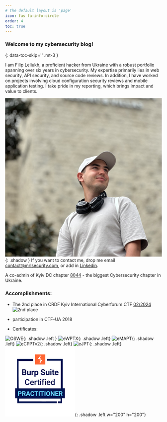 ```yaml
---
# the default layout is 'page'
icon: fas fa-info-circle
order: 4
toc: true
---
```




### Welcome to my cybersecurity blog!
{: data-toc-skip='' .mt-3 } 

I am Filip Leliukh, a proficient hacker from Ukraine with a robust portfolio spanning over six years in cybersecurity. My expertise primarily lies in web security, API security, and source code reviews. In addition, I have worked on projects involving cloud configuration security reviews and mobile application testing. I take pride in my reporting, which brings impact and value to clients.


![Me](assets/img/about-photo.jpg){: .shadow }
If you want to contact me, drop me email [contact@mrlsecurity.com](mailto:contact@mrlsecurity.com), or add in [Linkedin](https://www.linkedin.com/in/fleliukh/).



A co-admin of Kyiv DC chapter [8044](https://t.me/DC8044_Info) - the biggest Cybersecurity chapter in Ukraine.

### Accomplishments:

- The 2nd place in CRDF Kyiv International Cyberforum CTF [02/2024](https://cyberforumkyiv.org/#)
![2nd place](https://media.licdn.com/dms/image/v2/D5610AQHbQl7qbUR-Kw/image-shrink_1280/image-shrink_1280/0/1708095372886?e=1724745600&v=beta&t=C_bhRtm5jzwg6ApPXzvHV8S-eRTGjEar7O_28Ws5ZXQ)
- participation in CTF-UA 2018


- Certificates:

![OSWE](https://api.accredible.com/v1/frontend/credential_website_embed_image/badge/106822353){: .shadow .left }
![eWPTX](https://api.accredible.com/v1/frontend/credential_website_embed_image/badge/79625645){: .shadow .left}
![eMAPT](https://api.accredible.com/v1/frontend/credential_website_embed_image/badge/79653972){: .shadow .left}
![eCPPTv2](https://api.accredible.com/v1/frontend/credential_website_embed_image/badge/79661371){: .shadow .left}
![eJPT](https://api.accredible.com/v1/frontend/credential_website_embed_image/badge/79638562){: .shadow .left}
![BSCP](assets/img/bscp.png){: .shadow .left w="200" h="200"}
